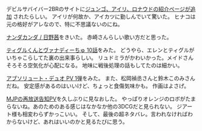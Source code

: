 デビルサバイバー2BRのサイトに[ジュンゴ、アイリ、ロナウドの紹介ページが追加](http://dsexp.atlusnet.jp/2014/12/794/)
されたらしい。
アイリが何故か、アイカツに勤しんでいて驚いた。
ヒナコは元の格好がアレなので、特に不思議ないのにね。

[ナンダカンダ / 日野茜](https://www.youtube.com/watch?v=ye4XX0MJfoU)をきいた。
赤崎さんらしい歌い方だと思った。

[ティグルくんとヴァナディーちゅ 10話](https://www.youtube.com/watch?v=R13u_2K7Hos)をみた。
どうやら、エレンとティグルがいちゃこらしてた裏の出来事らしい。
リュドミラがかわいかった。メイドさんそろそろ空気化が心配になる。
地味に戦後処理の話もしてたのは細かい。

[アブソリュート・デュオ PV 1弾](http://www.nicovideo.jp/watch/1418386744)をみた。
また、松岡禎丞さんと鈴木このみさんだね。
安定感があるのはいいけど、ちょっと食傷気味かも。
作画はよさげ。

[MJPの再放送告知PV](https://www.youtube.com/watch?v=krXk7qhjP1I)を久しぶりに見なおした。
やっぱりオレンジのロボがたまらないね。あのためのある感じはなかなか他の3DCGだと見られない。
ジアート様も相変わらずかっこいい。
そして、最後の超ネタバレ。言われなければわからないけど、あれはいいのかと見るたびに思う。
